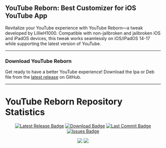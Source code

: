 ## YouTube Reborn: Best Customizer for iOS YouTube App

Revitalize your YouTube experience with YouTube Reborn—a tweak developed by LillieH1000. Compatible with non-jailbroken and jailbroken iOS and iPadOS devices, this tweak works seamlessly on iOS/iPadOS 14-17 while supporting the latest version of YouTube.

-----

### Download YouTube Reborn

Get ready to have a better YouTube experience! Download the Ipa or Deb file from the [latest release](https://github.com/arichorn/YouTube-Reborn/releases/latest/) on GitHub.

-----

# YouTube Reborn Repository Statistics

<p align="center">
    <a href="https://github.com/arichornlover/YouTube-Reborn-v5/releases/latest"><img src="https://custom-icon-badges.demolab.com/github/v/release/arichornlover/YouTube-Reborn-v5?logo=youtube&color=%23ff0000&label=Latest%20Release" alt="Latest Release Badge"></img></a>
    <a href="https://github.com/arichornlover/YouTube-Reborn-v5/releases/latest"><img src="https://img.shields.io/github/downloads/arichornlover/YouTube-Reborn-v5/total?color=%23ff0000&label=Downloads&logo=cloudsmith&logoColor=white" alt="Download Badge"></img></a>
    <a href="https://github.com/arichornlover/YouTube-Reborn-v5/commit"><img src="https://custom-icon-badges.demolab.com/github/last-commit/arichornlover/YouTube-Reborn-v5?logo=history&logoColor=white&color=%23ff0000&label=Last%20Commit" alt="Last Commit Badge"></img></a>
    <a href="https://github.com/arichornlover/YouTube-Reborn-v5/issues"><img src="https://custom-icon-badges.demolab.com/github/issues-raw/arichornlover/YouTube-Reborn-v5?logo=issue-opened&logoColor=white&color=%23ff0000&label=Issues" alt="Issues Badge"></img</a>
</p>

<p align="center">
<a href="https://github.com/arichorn/YouTube-Reborn/stargazers"><img src="https://custom-icon-badges.demolab.com/github/stars/arichorn/YouTube-Reborn?style=flat&logo=star&logoColor=white&color=%23ff0000&label=Stars"></a>
<a href="https://github.com/arichorn/YouTube-Reborn/network/members"><img src="https://custom-icon-badges.demolab.com/github/forks/arichorn/YouTube-Reborn?style=flat&logo=github&logoColor=white&color=%23ff0000&label=Forks"></a>
</p>
